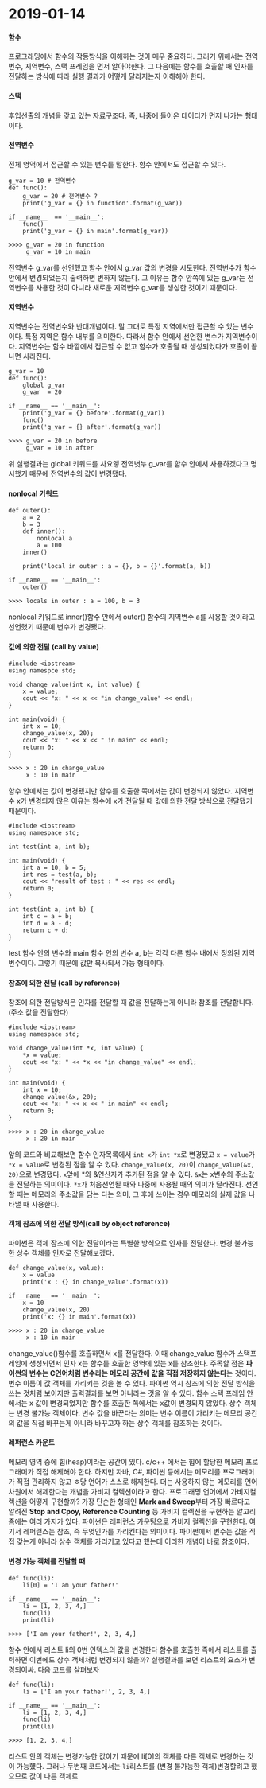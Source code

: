 # 2019-01-14
#### 함수
프로그래밍에서 함수의 작동방식을 이해하는 것이 매우 중요하다. 그러기 위해서는 전역 변수, 지역변수, 스택 프레임을 먼저 알아야한다. 그 다음에는 함수를 호출할 때 인자를 전달하는 방식에 따라 실행 결과가 어떻게 달라지는지 이해해야 한다.

#### 스택
후입선출의 개념을 갖고 있는 자료구조다. 즉, 나중에 들어온 데이터가 먼저 나가는 형태이다.

#### 전역변수
전체 영역에서 접근할 수 있는 변수를 말한다. 함수 안에서도 접근할 수 있다.

```
g_var = 10 # 전역변수
def func():
    g_var = 20 # 전역변수 ?
    print('g_var = {} in function'.format(g_var))
    
if __name__  == '__main__':
    func()
    print('g_var = {} in main'.format(g_var))
    
>>>> g_var = 20 in function
     g_var = 10 in main
```
전역변수 g_var를 선언했고 함수 안에서 g_var 값의 변경을 시도한다. 전역변수가 함수 안에서 변경되었는지 출력하면 변하지 않는다. 그 이유는 함수 안쪽에 있는 g_var는 전역변수를 사용한 것이 아니라 새로운 지역변수 g_var를 생성한 것이기 때문이다.

#### 지역변수
지역변수는 전역변수와 반대개념이다. 말 그대로 특정 지역에서만 접근할 수 있는 변수이다. 특정 지역은 함수 내부를 의미한다. 따라서 함수 안에서 선언한 변수가 지역변수이다. 지역변수는 함수 바깥에서 접근할 수 없고 함수가 호출될 때 생성되었다가 호출이 끝나면 사라진다.

```
g_var = 10
def func():
    global g_var
    g_var  = 20
 
if __name__ == '__main__':
    print('g_var = {} before'.format(g_var))
    func()
    print('g_var = {} after'.format(g_var))

>>>> g_var = 20 in before
     g_var = 10 in after
```
위 실행결과는 global 키워드를 사요앻 전역볏누 g_var를 함수 안에서 사용하겠다고 명시했기 때문에 전역변수의 값이 변경됐다.

#### nonlocal 키워드
```
def outer():
    a = 2
    b = 3
    def inner():
        nonlocal a
        a = 100
    inner()
    
    print('local in outer : a = {}, b = {}'.format(a, b))
    
if __name__ == '__main__':
    outer()

>>>> locals in outer : a = 100, b = 3
```
nonlocal 키워드로 inner()함수 안에서 outer() 함수의 지역변수 a를 사용할 것이라고 선언했기 때문에 변수가 변경됐다.

#### 값에 의한 전달 (call by value)
```
#include <iostream>
using namespce std;

void change_value(int x, int value) {
    x = value;
    cout << "x: " << x << "in change_value" << endl;
}

int main(void) {
    int x = 10;
    change_value(x, 20);
    cout << "x: " << x << " in main" << endl;
    return 0;
}

>>>> x : 20 in change_value
     x : 10 in main
```
함수 안에서는 값이 변경됐지만 함수를 호출한 쪽에서는 값이 변경되지 않았다. 지역변수 x가 변경되지 않은 이유는 함수에 x가 전달될 때 값에 의한 전달 방식으로 전달됐기 때문이다.

```
#include <iostream>
using namespace std;

int test(int a, int b);

int main(void) {
    int a = 10, b = 5;
    int res = test(a, b);
    cout << "result of test : " << res << endl;
    return 0;
}

int test(int a, int b) {
    int c = a + b;
    int d = a - d;
    return c + d;
}

```
test 함수 안의 변수와 main 함수 안의 변수 a, b는 각각 다른 함수 내에서 정의된 지역변수이다. 그렇기 때문에 값만 복사되서 가능 형태이다.  


#### 참조에 의한 전달 (call by reference)
참조에 의한 전달방식은 인자를 전달할 때 값을 전달하는게 아니라 참조를 전달합니다.
(주소 값을 전달한다)
```
#include <iostream>
using namespace std;

void change_value(int *x, int value) {
    *x = value;
    cout << "x: " << *x << "in change_value" << endl;
}

int main(void) {
    int x = 10;
    change_value(&x, 20);
    cout << "x: " << x << " in main" << endl;
    return 0;
}

>>>> x : 20 in change_value
     x : 20 in main

```
앞의 코드와 비교해보면 함수 인자목록에서 `int x`가 `int *x`로 변경됐고 `x = value`가 `*x = value`로 변경된 점을 알 수 있다.
`change_value(x, 20)`이 `change_value(&x, 20)`으로 변경됐다. `x`앞에 *와 &연산자가 추가된 점을 알 수 있다. `&x`는 x변수의 주소값을 전달하는 의미이다. `*x`가 처음선언될 때와 나중에 사용될 때의 의미가 달라진다. 선언할 때는 메모리의 주소값을 담는 다는 의미, 그 후에 쓰이는 경우 메모리의 실제 값을 나타낼 때 사용한다.


#### 객체 참조에 의한 전달 방식(call by object reference)
파이썬은 객체 잠조에 의한 전달이라는 특별한 방식으로 인자를 전달한다. 변경 불가능한 상수 객체를 인자로 전달해보겠다.

```
def change_value(x, value):
    x = value
    print('x : {} in change_value'.format(x))
    
if __name__ == '__main__':
    x = 10
    change_value(x, 20)
    print('x: {} in main'.format(x))
    
>>>> x : 20 in change_value
     x : 10 in main
```
change_value()함수를 호출하면서 x를 전달한다. 이때 change_value 함수가 스택프레임에 생성되면서 인자 x는 함수를 호출한 영역에 있는 x를 참조한다.
주목할 점은 **파이썬의 변수는 C언어처럼 변수라는 메모리 공간에 값을 직접 저장하지 않는다**는 것이다. 변수 이름이 값 객체를 가리키는 것을 볼 수 있다.
파이썬 역시 참조에 의한 전달 방식을 쓰는 것처럼 보이지만 출력결과를 보면 아니라는 것을 알 수 있다. 함수 스택 프레임 안에서는 x 값이 변경되었지만 함수를 호출한 쪽에서는 x값이 변경되지 않았다.
상수 객체는 변경 불가능 객체이다. 변수 값을 바꾼다는 의미는 변수 이름이 가리키는 메모리 공간의 값을 직접 바꾸는게 아니라 바꾸고자 하는 상수 객체를 참조하는 것이다. 


#### 레퍼런스 카운트
메모리 영역 중에 힙(heap)이라는 공간이 있다. c/c++ 에서는 힙에 할당한 메모리 프로그래머가 직접 해제해야 한다. 하지만 자바, C#, 파이썬 등에서는 메모리를 프로그래머가 직접 관리하지 않고 ㅎ당 언어가 스스로 해제한다. 더는 사용하지 않는 메모리를 언어 차원에서 해제한다는 개념을 가비지 컬렉션이라고 한다.
프로그래밍 언어에서 가비지컬렉션을 어떻게 구현할까? 가장 단순한 형태인 **Mark and Sweep**부터 가장 빠르다고 알려진 **Stop and Cpoy, Reference Counting** 등 가비지 컬렉션을 구현하는 알고리즘에는 여러 가지가 있다.
파이썬은 레퍼런스 카운팅으로 가비지 컬렉션을 구현한다. 여기서 레퍼런스는 참조, 즉 무엇인가를 가리킨다는 의미이다. 파이썬에서 변수는 값을 직접 갖는게 아니라 상수 객체를 가리키고 있다고 했는데 이러한 개념이 바로 참조이다.


#### 변경 가능 객체를 전달할 때
```
def func(li):
    li[0] = 'I am your father!'
    
if __name__ == '__main__':
    li = [1, 2, 3, 4,]
    func(li)
    print(li)

>>>> ['I am your father!', 2, 3, 4,]
```

함수 안에서 리스트 li의 0번 인덱스의 값을 변경한다 함수를 호출한 족에서 리스트를 출력하면 이번에도 상수 객체처럼 변경되지 않을까? 실행결과를 보면 리스트의 요소가 변경되어싸. 다음 코드를 살펴보자
```
def func(li):
    li = ['I am your father!', 2, 3, 4,]
    
if __name__ == '__main__':
    li = [1, 2, 3, 4,]
    func(li)
    print(li)

>>>> [1, 2, 3, 4,]
```

리스트 안의 객체는 변경가능한 값이기 때문에 li[0]의 객체를 다른 객체로 변경하는 것이 가능헀다. 그러나 두번째 코드에서는 `li`리스트를 (변경 불가능한 객체)변경할려고 했으므로 값이 다른 객체로